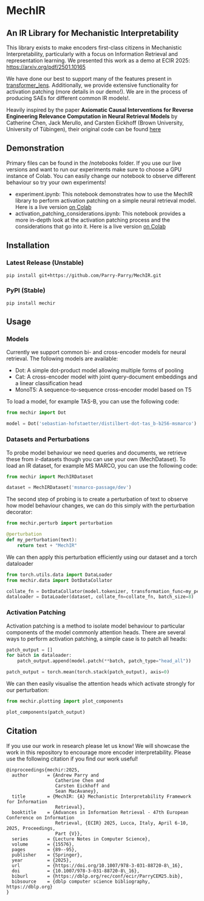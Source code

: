 # MechIR

## An IR Library for Mechanistic Interpretability

This library exists to make encoders first-class citizens in Mechanistic Interpretability, particularly with a focus on Information Retrieval and representation learning. We presented this work as a demo at ECIR 2025: https://arxiv.org/pdf/2501.10165

We have done our best to support many of the features present in [transformer_lens](https://github.com/TransformerLensOrg/TransformerLens/tree/main). Additionally, we provide extensive functionality for activation patching (more details in our demo!). We are in the process of producing SAEs for different common IR models!.


Heavily inspired by the paper **Axiomatic Causal Interventions for Reverse Engineering Relevance Computation in Neural Retrieval Models** by Catherine Chen, Jack Merullo, and Carsten Eickhoff (Brown University, University of Tübingen), their original code can be found [here](https://github.com/catherineschen/axiomatic-ir-interventions/tree/main)

## Demonstration

Primary files can be found in the /notebooks folder. If you use our live versions and want to run our experiments make sure to choose a GPU instance of Colab. You can easily change our notebook to observe different behaviour so try your own experiments!

* experiment.ipynb: This notebook demonstrates how to use the MechIR library to perform activation patching on a simple neural retrieval model. Here is a live version [on Colab](https://drive.google.com/file/d/1ZR1ZD2bwcLh5mQG_x561PCpydHK4mhap/view?usp=sharing)
* activation_patching_considerations.ipynb: This notebook provides a more in-depth look at the activation patching process and the considerations that go into it. Here is a live version [on Colab](https://drive.google.com/file/d/1TSRCvixMo4YPRwDqsjf7kuci6fGwwQG2/view?usp=sharing)

## Installation

### Latest Release (Unstable)
```
pip install git+https://github.com/Parry-Parry/MechIR.git
```

### PyPI (Stable)
```
pip install mechir
```

## Usage

### Models 

Currently we support common bi- and cross-encoder models for neural retrieval. The following models are available:

* Dot: A simple dot-product model allowing multiple forms of pooling
* Cat: A cross-encoder model with joint query-document embeddings and a linear classification head
* MonoT5: A sequence-to-sequence cross-encoder model based on T5

To load a model, for example TAS-B, you can use the following code:

```python
from mechir import Dot

model = Dot('sebastian-hofstaetter/distilbert-dot-tas_b-b256-msmarco')
```

### Datasets and Perturbations 

To probe model behaviour we need queries and documents, we retrieve these from ir-datasets though you can use your own (MechDataset). To load an IR dataset, for example MS MARCO, you can use the following code:

```python
from mechir import MechIRDataset

dataset = MechIRDataset('msmarco-passage/dev')
```

The second step of probing is to create a perturbation of text to observe how model behaviour changes, we can do this simply with the perturbation decorator:

```python
from mechir.perturb import perturbation

@perturbation
def my_perturbation(text):
    return text + "MechIR"
```

We can then apply this perturbation efficiently using our dataset and a torch dataloader

```python
from torch.utils.data import DataLoader
from mechir.data import DotDataCollator

collate_fn = DotDataCollator(model.tokenizer, transformation_func=my_perturbation)
dataloader = DataLoader(dataset, collate_fn=collate_fn, batch_size=8)
```

### Activation Patching

Activation patching is a method to isolate model behaviour to particular components of the model commonly attention heads. There are several ways to perform activation patching, a simple case is to patch all heads:

```python
patch_output = []
for batch in dataloader:
    patch_output.append(model.patch(**batch, patch_type="head_all"))

patch_output = torch.mean(torch.stack(patch_output), axis=0)
```

We can then easily visualise the attention heads which activate strongly for our perturbation:

```python
from mechir.plotting import plot_components

plot_components(patch_output)
```

## Citation
If you use our work in research please let us know! We will showcase the work in this repository to encourage more encoder interpretability. Please use the following citation if you find our work useful!
```
@inproceedings{mechir:2025,
  author       = {Andrew Parry and
                  Catherine Chen and
                  Carsten Eickhoff and
                  Sean MacAvaney},
  title        = {MechIR: {A} Mechanistic Interpretability Framework for Information
                  Retrieval},
  booktitle    = {Advances in Information Retrieval - 47th European Conference on Information
                  Retrieval, {ECIR} 2025, Lucca, Italy, April 6-10, 2025, Proceedings,
                  Part {V}},
  series       = {Lecture Notes in Computer Science},
  volume       = {15576},
  pages        = {89--95},
  publisher    = {Springer},
  year         = {2025},
  url          = {https://doi.org/10.1007/978-3-031-88720-8\_16},
  doi          = {10.1007/978-3-031-88720-8\_16},
  biburl       = {https://dblp.org/rec/conf/ecir/ParryCEM25.bib},
  bibsource    = {dblp computer science bibliography, https://dblp.org}
}
```
